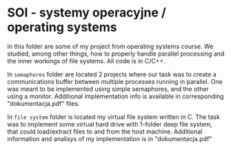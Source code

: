 # SOI - systemy operacyjne / operating systems

In this folder are some of my project from operating systems course. We studied, among other things, how to properly handle parallel processing and the inner workings of file systems. All code is in C/C++.

In `semaphores` folder are located 2 projects where our task was to create a communications buffer between multiple processes running in parallel. One was meant to be implemented using simple semaphores, and the other using a monitor. Additional implementation info is available in corresponding "dokumentacja.pdf" files.

In `file system` folder is located my virtual file system written in C. The task was to implement some virtual hard drive with 1-folder deep file system, that could load/extract files to and from the host machine. Additional information and analisys of my implementation is in "dokumentacja.pdf"